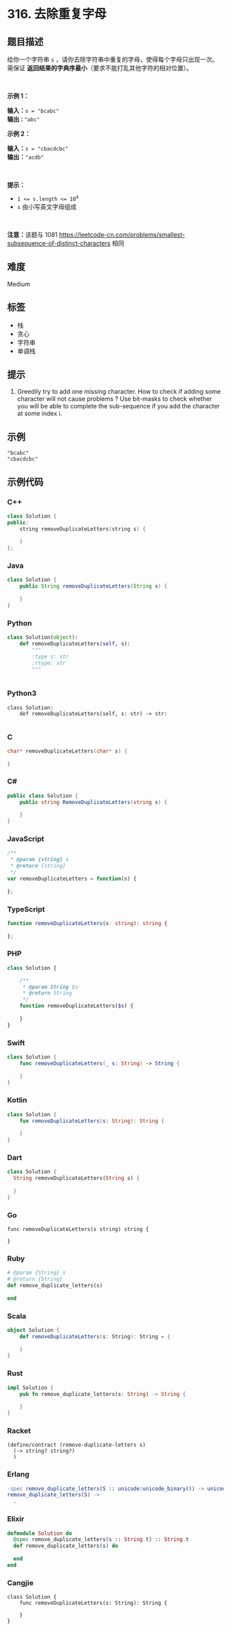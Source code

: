 # 316. 去除重复字母

## 题目描述

<p>给你一个字符串 <code>s</code> ，请你去除字符串中重复的字母，使得每个字母只出现一次。需保证 <strong>返回结果的<span data-keyword="lexicographically-smaller-string-alien">字典序</span>最小</strong>（要求不能打乱其他字符的相对位置）。</p>

<p>&nbsp;</p>

<p><strong>示例 1：</strong></p>

<pre>
<strong>输入：</strong><code>s = "bcabc"</code>
<strong>输出<code>：</code></strong><code>"abc"</code>
</pre>

<p><strong>示例 2：</strong></p>

<pre>
<strong>输入：</strong><code>s = "cbacdcbc"</code>
<strong>输出：</strong><code>"acdb"</code></pre>

<p>&nbsp;</p>

<p><strong>提示：</strong></p>

<ul>
	<li><code>1 &lt;= s.length &lt;= 10<sup>4</sup></code></li>
	<li><code>s</code> 由小写英文字母组成</li>
</ul>

<p>&nbsp;</p>

<p><strong>注意：</strong>该题与 1081 <a href="https://leetcode-cn.com/problems/smallest-subsequence-of-distinct-characters">https://leetcode-cn.com/problems/smallest-subsequence-of-distinct-characters</a> 相同</p>


## 难度

Medium

## 标签

- 栈
- 贪心
- 字符串
- 单调栈

## 提示

1. Greedily try to add one missing character. How to check if adding some character will not cause problems ? Use bit-masks to check whether you will be able to complete the sub-sequence if you add the character at some index i.

## 示例

```
"bcabc"
"cbacdcbc"
```

## 示例代码

### C++

```cpp
class Solution {
public:
    string removeDuplicateLetters(string s) {
        
    }
};
```

### Java

```java
class Solution {
    public String removeDuplicateLetters(String s) {
        
    }
}
```

### Python

```python
class Solution(object):
    def removeDuplicateLetters(self, s):
        """
        :type s: str
        :rtype: str
        """
        
```

### Python3

```python3
class Solution:
    def removeDuplicateLetters(self, s: str) -> str:
        
```

### C

```c
char* removeDuplicateLetters(char* s) {
    
}
```

### C#

```csharp
public class Solution {
    public string RemoveDuplicateLetters(string s) {
        
    }
}
```

### JavaScript

```javascript
/**
 * @param {string} s
 * @return {string}
 */
var removeDuplicateLetters = function(s) {
    
};
```

### TypeScript

```typescript
function removeDuplicateLetters(s: string): string {
    
};
```

### PHP

```php
class Solution {

    /**
     * @param String $s
     * @return String
     */
    function removeDuplicateLetters($s) {
        
    }
}
```

### Swift

```swift
class Solution {
    func removeDuplicateLetters(_ s: String) -> String {
        
    }
}
```

### Kotlin

```kotlin
class Solution {
    fun removeDuplicateLetters(s: String): String {
        
    }
}
```

### Dart

```dart
class Solution {
  String removeDuplicateLetters(String s) {
    
  }
}
```

### Go

```golang
func removeDuplicateLetters(s string) string {
    
}
```

### Ruby

```ruby
# @param {String} s
# @return {String}
def remove_duplicate_letters(s)
    
end
```

### Scala

```scala
object Solution {
    def removeDuplicateLetters(s: String): String = {
        
    }
}
```

### Rust

```rust
impl Solution {
    pub fn remove_duplicate_letters(s: String) -> String {
        
    }
}
```

### Racket

```racket
(define/contract (remove-duplicate-letters s)
  (-> string? string?)
  )
```

### Erlang

```erlang
-spec remove_duplicate_letters(S :: unicode:unicode_binary()) -> unicode:unicode_binary().
remove_duplicate_letters(S) ->
  .
```

### Elixir

```elixir
defmodule Solution do
  @spec remove_duplicate_letters(s :: String.t) :: String.t
  def remove_duplicate_letters(s) do
    
  end
end
```

### Cangjie

```cangjie
class Solution {
    func removeDuplicateLetters(s: String): String {

    }
}
```


